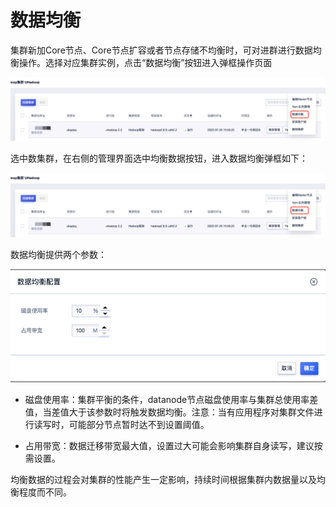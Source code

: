# 数据均衡

集群新加Core节点、Core节点扩容或者节点存储不均衡时，可对进群进行数据均衡操作。选择对应集群实例，点击“数据均衡”按钮进入弹框操作页面

![balance_buttion](../../images/guide/balance_buttion.png)

选中数集群，在右侧的管理界面选中均衡数据按钮，进入数据均衡弹框如下：

![balance_page](../../images/guide/balance_page.png)

数据均衡提供两个参数：

![balance_params](../../images/guide/balance_params.png)

* 磁盘使用率：集群平衡的条件，datanode节点磁盘使用率与集群总使用率差值，当差值大于该参数时将触发数据均衡。注意：当有应用程序对集群文件进行读写时，可能部分节点暂时达不到设置阈值。

* 占用带宽：数据迁移带宽最大值，设置过大可能会影响集群自身读写，建议按需设置。

均衡数据的过程会对集群的性能产生一定影响，持续时间根据集群内数据量以及均衡程度而不同。